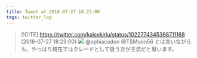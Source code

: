 ```yaml
---
title: Tweet at 2018-07-27 18:23:00
tags: twitter_log
---
```


> [!CITE] https://twitter.com/kaisekiriu/status/1022774345368711168 (2018-07-27 18:23:00)
> ![](https://twitter.com/kaisekiriu/status/1022774345368711168)
> @ophiacodon @TSMoon56 とは言いながらも、やっぱり現在ではクレードとして扱う方が主流だと思います。

